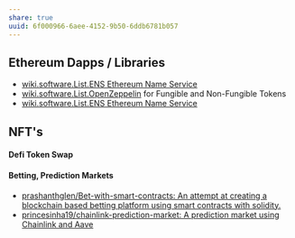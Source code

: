 ```yaml
---
share: true
uuid: 6f000966-6aee-4152-9b50-6ddb6781b057
---
```

## Ethereum Dapps / Libraries

* [wiki.software.List.ENS  Ethereum Name Service](/undefined)
* [wiki.software.List.OpenZeppelin](/undefined) for Fungible and Non-Fungible Tokens
* [wiki.software.List.ENS  Ethereum Name Service](/undefined)

## NFT's

#### Defi Token Swap

#### Betting, Prediction Markets

* [prashanthglen/Bet-with-smart-contracts: An attempt at creating a blockchain based betting platform using smart contracts with solidity.](https://github.com/prashanthglen/Bet-with-smart-contracts)
* [princesinha19/chainlink-prediction-market: A prediction market using Chainlink and Aave](https://github.com/princesinha19/chainlink-prediction-market)

